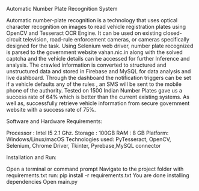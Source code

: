 Automatic Number Plate Recognition System

Automatic number-plate recognition is a technology that uses optical character recognition on images to read vehicle registration plates using OpenCV and Tesseract OCR Engine. It can be used on existing closed-circuit television, road-rule enforcement cameras, or cameras specifically designed for the task. Using Selenium web driver, number plate recognized is parsed to the government website vahan.nic.in along with the solved captcha and the vehicle details can be accessed for further Inference and analysis. The crawled information is converted to structured and unstructured data and stored in Firebase and MySQL for data analysis and live dashboard. Through the dashboard the notification triggers can be set if a vehicle defaults any of the rules , an SMS will be sent to the mobile phone of the authority. Tested on 1500 Indian Number Plates gave us a success rate of 64% which is better than the current existing systems. As well as, successfully retrieve vehicle information from secure government website with a success rate of 75%.


Software and Hardware Requirements:

Processor : Intel I5 2.1 Ghz.
Storage : 100GB
RAM : 8 GB
Platform: Windows/Linux/macOS
Technologies used: PyTesseract, OpenCV, Selenium, Chrome Driver, Tkinter, Pyrebase,MySQL connector



Installation and Run:

Open a terminal or command prompt
Navigate to the project folder with requirements.txt
run: pip install -r requirements.txt
You are done installing dependencies
Open main.py 
